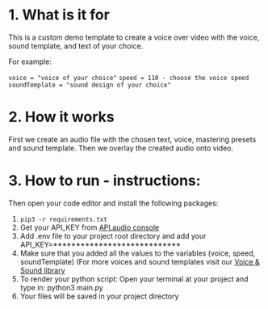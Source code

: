 # 1. What is it for

This is a custom demo template to create a voice over video with the voice, sound template, and text of your choice. 

For example: 

```voice = "voice of your choice"```
```speed = 110 - choose the voice speed```
```soundTemplate = "sound design of your choice"```

# 2. How it works

First we create an audio file with the chosen text, voice, mastering presets and sound template.
Then we overlay the created audio onto video. 

# 3. How to run - instructions:

Then open your code editor and install the following packages: 
1. ```pip3 -r requirements.txt```
2. Get your API_KEY from [API.audio console](https://console.api.audio/)
3. Add .env file to your project root directory and add your API_KEY=****************************
4. Make sure that you added all the values to the variables (voice, speed, soundTemplate) (For more voices and sound templates visit our [Voice & Sound library](https://library.api.audio/voices)
5. To render your python script: Open your terminal at your project and type in: python3 main.py
6. Your files will be saved in your project directory

